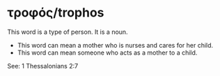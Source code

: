 # τροφός/trophos
This word is a type of person. It is a noun.
* This word can mean a mother who is nurses and cares for her child. 
* This word can mean someone who acts as a mother to a child. 

See: 1 Thessalonians 2:7
